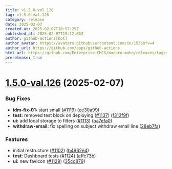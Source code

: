 ```yaml
---
title: v1.5.0-val.126
tag: v1.5.0-val.126
category: release
date: 2025-02-07
created_at: 2025-02-07T18:57:25Z
published_at: 2025-02-07T19:12:05Z
author: github-actions[bot]
author_avatar: https://avatars.githubusercontent.com/in/15368?v=4
author_url: https://github.com/apps/github-actions
html_url: https://github.com/Enterprise-CMCS/macpro-mako/releases/tag/v1.5.0-val.126
prerelease: true
---
```


# [1.5.0-val.126](https://github.com/Enterprise-CMCS/macpro-mako/compare/v1.5.0-val.125...v1.5.0-val.126) (2025-02-07)


### Bug Fixes

* **idm-fix-01:** start small ([#1119](https://github.com/Enterprise-CMCS/macpro-mako/issues/1119)) ([ee30a99](https://github.com/Enterprise-CMCS/macpro-mako/commit/ee30a99c0db9431010a619c0817083855a674c12))
* **test:** removed test block on deploying ([#1137](https://github.com/Enterprise-CMCS/macpro-mako/issues/1137)) ([f313f9f](https://github.com/Enterprise-CMCS/macpro-mako/commit/f313f9f081b0c7038d656703edffe3d86a07ad1f))
* **ui:** add local storage to filters ([#1113](https://github.com/Enterprise-CMCS/macpro-mako/issues/1113)) ([ba7efa0](https://github.com/Enterprise-CMCS/macpro-mako/commit/ba7efa09f97c6da0547278e9486b60f7f86c51eb))
* **withdraw-email:** fix spelling on subject withdraw email line ([28eb7fa](https://github.com/Enterprise-CMCS/macpro-mako/commit/28eb7fac8d152b67147b54063cdcf9011d4a1315))


### Features

* initial restructure ([#1102](https://github.com/Enterprise-CMCS/macpro-mako/issues/1102)) ([b4962e4](https://github.com/Enterprise-CMCS/macpro-mako/commit/b4962e4fb5ab22ec2fa476e2db4cb331297f1c80))
* **test:** Dashboard tests ([#1124](https://github.com/Enterprise-CMCS/macpro-mako/issues/1124)) ([affc73b](https://github.com/Enterprise-CMCS/macpro-mako/commit/affc73b3b87b0b7dd55ec357f704dd4e18b5c4f5))
* **ui:** new favicon ([#1129](https://github.com/Enterprise-CMCS/macpro-mako/issues/1129)) ([35cd879](https://github.com/Enterprise-CMCS/macpro-mako/commit/35cd879e75c1e47ed67f1516df9705241a84f9f2))




